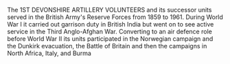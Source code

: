 The 1ST DEVONSHIRE ARTILLERY VOLUNTEERS and its successor units served in the British Army's Reserve Forces from 1859 to 1961. During World War I it carried out garrison duty in British India but went on to see active service in the Third Anglo-Afghan War. Converting to an air defence role before World War II its units participated in the Norwegian campaign and the Dunkirk evacuation, the Battle of Britain and then the campaigns in North Africa, Italy, and Burma
